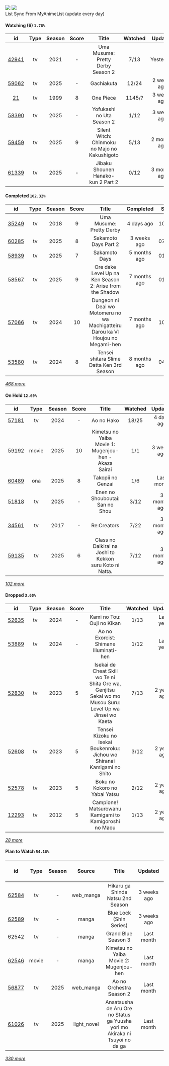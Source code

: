 [![](https://img.shields.io/badge/MyAnimeList-2E51A2?logo=MyAnimeList&logoColor=FFFFFF&style=flat)](https://myanimelist.net/profile/Faelayis)
[![](https://img.shields.io/badge/Anilist-02A9FF?logo=AniList&logoColor=FFFFFF&style=flat)](https://anilist.co/user/Faelayis/)<br>
List Sync From MyAnimeList (update every day)

#### Watching (6) ``1.78%``

|                      id                      | Type | Season | Score |                     Title                     | Watched |    Updated   | Start Date |
| :------------------------------------------: | :--: | :----: | :---: | :-------------------------------------------: | :-----: | :----------: | :--------: |
| [42941](https://myanimelist.net/anime/42941) |  tv  |  2021  |   -   |       Uma Musume: Pretty Derby Season 2       |   7/13  |   Yesterday  | 10/20/2025 |
| [59062](https://myanimelist.net/anime/59062) |  tv  |  2025  |   -   |                   Gachiakuta                  |  12/24  |  2 weeks ago | 07/07/2025 |
|    [21](https://myanimelist.net/anime/21)    |  tv  |  1999  |   8   |                   One Piece                   |  1145/? |  3 weeks ago | 01/01/2013 |
| [58390](https://myanimelist.net/anime/58390) |  tv  |  2025  |   -   |           Yofukashi no Uta Season 2           |   1/12  |  3 weeks ago | 07/07/2025 |
| [59459](https://myanimelist.net/anime/59459) |  tv  |  2025  |   9   | Silent Witch: Chinmoku no Majo no Kakushigoto |   5/13  | 2 months ago | 07/07/2025 |
| [61339](https://myanimelist.net/anime/61339) |  tv  |  2025  |   -   |       Jibaku Shounen Hanako-kun 2 Part 2      |   0/12  | 3 months ago | 07/07/2025 |

*[](https://github.com/Faelayis/MyAnimeList-History/blob/master/List/Anime/watching.md)*

#### Completed ``102.32%``

|                      id                      |    Type    | Season | Score |                                                   Title                                                   |   Completed   | Start Date | Finish Date |
| :------------------------------------------: | :--------: | :----: | :---: | :-------------------------------------------------------------------------------------------------------: | :-----------: | :--------: | :---------: |
| [35249](https://myanimelist.net/anime/35249) |     tv     |  2018  |   9   |                                          Uma Musume: Pretty Derby                                         |   4 days ago  | 10/19/2025 |  10/20/2025 |
| [60285](https://myanimelist.net/anime/60285) |     tv     |  2025  |   8   |                                            Sakamoto Days Part 2                                           |  3 weeks ago  | 07/22/2025 |  09/28/2025 |
| [58939](https://myanimelist.net/anime/58939) |     tv     |  2025  |   7   |                                               Sakamoto Days                                               |  5 months ago | 01/19/2025 |  05/15/2025 |
| [58567](https://myanimelist.net/anime/58567) |     tv     |  2025  |   9   |                          Ore dake Level Up na Ken Season 2: Arise from the Shadow                         |  7 months ago | 01/23/2025 |  03/30/2025 |
| [57066](https://myanimelist.net/anime/57066) |     tv     |  2024  |   10  |              Dungeon ni Deai wo Motomeru no wa Machigatteiru Darou ka V: Houjou no Megami-hen             |  7 months ago | 10/05/2024 |  03/18/2025 |
| [53580](https://myanimelist.net/anime/53580) |     tv     |  2024  |   8   |                                 Tensei shitara Slime Datta Ken 3rd Season                                 |  8 months ago | 04/06/2024 |  02/15/2025 |


*[468 more](https://github.com/Faelayis/MyAnimeList-History/blob/master/List/Anime/completed.md)*

#### On Hold ``12.69%``

|                      id                      |   Type  | Season | Score |                                                     Title                                                     | Watched |    Updated    | Start Date |
| :------------------------------------------: | :-----: | :----: | :---: | :-----------------------------------------------------------------------------------------------------------: | :-----: | :-----------: | :--------: |
| [57181](https://myanimelist.net/anime/57181) |    tv   |  2024  |   -   |                                                   Ao no Hako                                                  |  18/25  |   4 days ago  | 09/12/2025 |
| [59192](https://myanimelist.net/anime/59192) |  movie  |  2025  |   10  |                             Kimetsu no Yaiba Movie 1: Mugenjou-hen - Akaza Sairai                             |   1/1   |  3 weeks ago  | 08/12/2025 |
| [60489](https://myanimelist.net/anime/60489) |   ona   |  2025  |   8   |                                               Takopii no Genzai                                               |   1/6   |   Last month  | 07/03/2025 |
| [51818](https://myanimelist.net/anime/51818) |    tv   |  2025  |   -   |                                        Enen no Shouboutai: San no Shou                                        |   3/12  |  3 months ago | 04/08/2025 |
| [34561](https://myanimelist.net/anime/34561) |    tv   |  2017  |   -   |                                                  Re:Creators                                                  |   7/22  |  3 months ago | 03/31/2025 |
| [59135](https://myanimelist.net/anime/59135) |    tv   |  2025  |   6   |                            Class no Daikirai na Joshi to Kekkon suru Koto ni Natta.                           |   7/12  |  3 months ago | 02/23/2025 |


*[102 more](https://github.com/Faelayis/MyAnimeList-History/blob/master/List/Anime/on_hold.md)*

#### Dropped ``3.68%``

|                      id                      | Type | Season | Score |                                                   Title                                                   | Watched |   Updated   | Start Date |
| :------------------------------------------: | :--: | :----: | :---: | :-------------------------------------------------------------------------------------------------------: | :-----: | :---------: | :--------: |
| [52635](https://myanimelist.net/anime/52635) |  tv  |  2024  |   -   |                                         Kami no Tou: Ouji no Kikan                                        |   1/13  |  Last year  | 07/14/2024 |
| [53889](https://myanimelist.net/anime/53889) |  tv  |  2024  |   -   |                                   Ao no Exorcist: Shimane Illuminati-hen                                  |   1/12  |  Last year  | 01/10/2024 |
| [52830](https://myanimelist.net/anime/52830) |  tv  |  2023  |   5   | Isekai de Cheat Skill wo Te ni Shita Ore wa, Genjitsu Sekai wo mo Musou Suru: Level Up wa Jinsei wo Kaeta |   7/13  | 2 years ago | 04/04/2023 |
| [52608](https://myanimelist.net/anime/52608) |  tv  |  2023  |   5   |                  Tensei Kizoku no Isekai Boukenroku: Jichou wo Shiranai Kamigami no Shito                 |   3/12  | 2 years ago | 04/03/2023 |
| [52578](https://myanimelist.net/anime/52578) |  tv  |  2023  |   5   |                                       Boku no Kokoro no Yabai Yatsu                                       |   2/12  | 2 years ago | 04/02/2023 |
| [12293](https://myanimelist.net/anime/12293) |  tv  |  2012  |   5   |                           Campione! Matsurowanu Kamigami to Kamigoroshi no Maou                           |   1/13  | 2 years ago | 03/20/2023 |


*[28 more](https://github.com/Faelayis/MyAnimeList-History/blob/master/List/Anime/dropped.md)*

#### Plan to Watch ``54.18%``

|                      id                      |    Type    | Season |    Source    |                                                        Title                                                        |    Updated    | Plan Start Date |
| :------------------------------------------: | :--------: | :----: | :----------: | :-----------------------------------------------------------------------------------------------------------------: | :-----------: | :-------------: |
| [62584](https://myanimelist.net/anime/62584) |     tv     |    -   |   web_manga  |                                          Hikaru ga Shinda Natsu 2nd Season                                          |  3 weeks ago  |        -        |
| [62589](https://myanimelist.net/anime/62589) |     tv     |    -   |     manga    |                                               Blue Lock (Shin Series)                                               |  3 weeks ago  |        -        |
| [62542](https://myanimelist.net/anime/62542) |     tv     |    -   |     manga    |                                                 Grand Blue Season 3                                                 |   Last month  |        -        |
| [62546](https://myanimelist.net/anime/62546) |    movie   |    -   |     manga    |                                        Kimetsu no Yaiba Movie 2: Mugenjou-hen                                       |   Last month  |        -        |
| [56877](https://myanimelist.net/anime/56877) |     tv     |  2025  |   web_manga  |                                               Ao no Orchestra Season 2                                              |   Last month  |        -        |
| [61026](https://myanimelist.net/anime/61026) |     tv     |  2025  |  light_novel |                     Ansatsusha de Aru Ore no Status ga Yuusha yori mo Akiraka ni Tsuyoi no da ga                    |   Last month  |        -        |


*[330 more](https://github.com/Faelayis/MyAnimeList-History/blob/master/List/Anime/plan_to_watch.md)*
